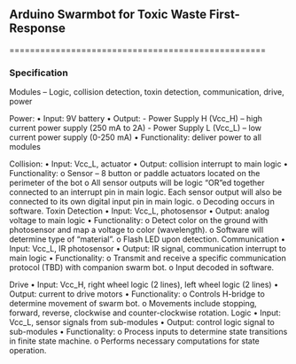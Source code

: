 ## Arduino Swarmbot for Toxic Waste First-Response
==================================================
### Specification

Modules – Logic, collision detection, toxin detection, communication, drive, power

Power:
•	Input: 9V battery
•	Output:
    -	Power Supply H (Vcc_H) – high current power supply (250 mA to 2A)
    -	Power Supply L (Vcc_L) – low current power supply (0-250 mA)
•	Functionality: deliver power to all modules

Collision:
•	Input: Vcc_L, actuator
•	Output: collision interrupt to main logic
•	Functionality:
    o	Sensor – 8 button or paddle actuators located on the perimeter of the bot
    o	All sensor outputs will be logic “OR”ed together connected to an interrupt pin in main logic.  Each sensor output will also be connected to its own digital input pin in main logic.
    o	Decoding occurs in software.
Toxin Detection
•	Input: Vcc_L, photosensor
•	Output: analog voltage to main logic
•	Functionality:
    o   Detect color on the ground with photosensor and map a voltage to color (wavelength).
    o	Software will determine type of “material”.
    o	Flash LED upon detection.
Communication
•	Input: Vcc_L, IR photosensor
•	Output: IR signal, communication interrupt to main logic 
•	Functionality:
    o	Transmit and receive a specific communication protocol (TBD) with companion swarm bot.
    o	Input decoded in software.

Drive 
•	Input: Vcc_H, right wheel logic (2 lines), left wheel logic (2 lines)
•	Output: current to drive motors
•	Functionality:
    o	Controls H-bridge to determine movement of swarm bot.
    o	Movements include stopping, forward, reverse, clockwise and counter-clockwise rotation.
Logic
•	Input: Vcc_L, sensor signals from sub-modules
•	Output: control logic signal to sub-modules
•	Functionality:
    o	Process inputs to determine state transitions in finite state machine.
    o	Performs necessary computations for state operation.
